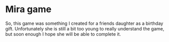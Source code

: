 # Mira game

So, this game was something I created for a friends daughter as a birthday gift. Unfortunately she is still a bit too young to really understand the game, but soon enough I hope she will be able to complete it.
